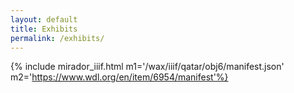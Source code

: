 ```yaml
---
layout: default
title: Exhibits
permalink: /exhibits/
---
```


{% include mirador_iiif.html m1='/wax/iiif/qatar/obj6/manifest.json' m2='https://www.wdl.org/en/item/6954/manifest'%}
